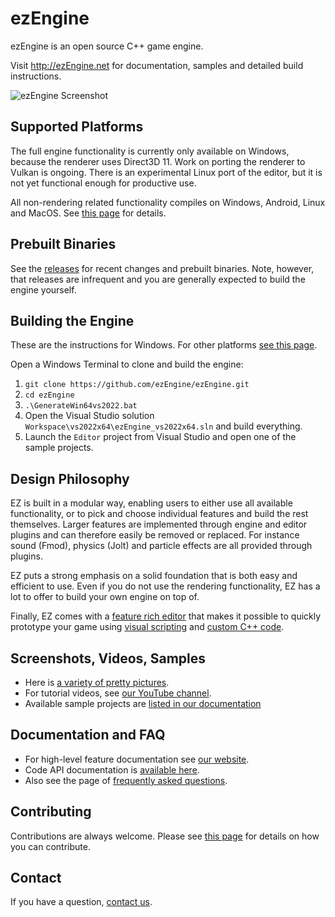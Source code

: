 # ezEngine

ezEngine is an open source C++ game engine.

Visit <http://ezEngine.net> for documentation, samples and detailed build instructions.

![ezEngine Screenshot](https://ezengine.net/pages/samples/media/showcase-1.jpg)

## Supported Platforms

The full engine functionality is currently only available on Windows, because the renderer uses Direct3D 11. Work on porting the renderer to Vulkan is ongoing. There is an experimental Linux port of the editor, but it is not yet functional enough for productive use.

All non-rendering related functionality compiles on Windows, Android, Linux and MacOS. See [this page](http://ezengine.net/pages/docs/build/supported-platforms.html) for details.

## Prebuilt Binaries

See the [releases](https://github.com/ezEngine/ezEngine/releases) for recent changes and prebuilt binaries. Note, however, that releases are infrequent and you are generally expected to build the engine yourself.

## Building the Engine

These are the instructions for Windows. For other platforms [see this page](https://ezengine.net/pages/docs/build/building-ez.html).

Open a Windows Terminal to clone and build the engine:

1. `git clone https://github.com/ezEngine/ezEngine.git`
1. `cd ezEngine`
1. `.\GenerateWin64vs2022.bat`
1. Open the Visual Studio solution `Workspace\vs2022x64\ezEngine_vs2022x64.sln` and build everything.
1. Launch the `Editor` project from Visual Studio and open one of the sample projects.

## Design Philosophy

EZ is built in a modular way, enabling users to either use all available functionality, or to pick and choose individual features and build the rest themselves. Larger features are implemented through engine and editor plugins and can therefore easily be removed or replaced. For instance sound (Fmod), physics (Jolt) and particle effects are all provided through plugins.

EZ puts a strong emphasis on a solid foundation that is both easy and efficient to use. Even if you do not use the rendering functionality, EZ has a lot to offer to build your own engine on top of.

Finally, EZ comes with a [feature rich editor](http://ezengine.net/pages/getting-started/editor-overview.html) that makes it possible to quickly prototype your game using [visual scripting](https://ezengine.net/pages/docs/custom-code/visual-script/visual-script-overview.html) and [custom C++ code](https://ezengine.net/pages/docs/custom-code/cpp/cpp-project-generation.html).

## Screenshots, Videos, Samples

* Here is [a variety of pretty pictures](https://ezengine.net/pages/samples/screenshots.html).
* For tutorial videos, see [our YouTube channel](https://www.youtube.com/@ezEngine).
* Available sample projects are [listed in our documentation](https://ezengine.net/pages/samples/samples-overview.html)

## Documentation and FAQ

* For high-level feature documentation see [our website](https://ezengine.net/pages/docs/docs-overview.html).
* Code API documentation is [available here](https://ezengine.github.io/api-docs/).
* Also see the page of [frequently asked questions](https://ezengine.net/pages/getting-started/faq.html).

## Contributing

Contributions are always welcome. Please see [this page](https://ezengine.net/pages/getting-started/how-to-contribute.html) for details on how you can contribute.

## Contact

If you have a question, [contact us](http://ezengine.net/pages/contact.html).

